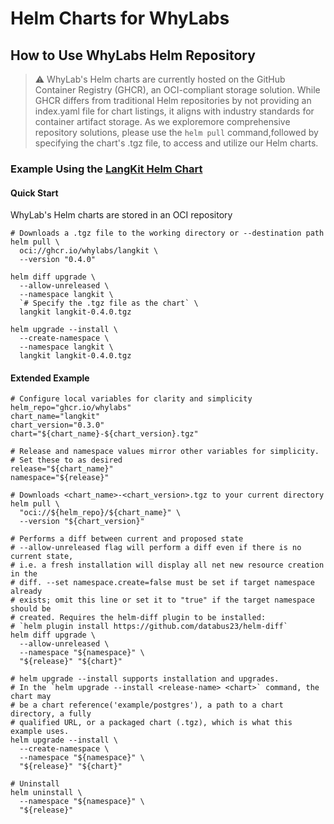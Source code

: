 # Helm Charts for WhyLabs

## How to Use WhyLabs Helm Repository

> :warning: WhyLab's Helm charts are currently hosted on the GitHub Container
> Registry (GHCR), an OCI-compliant storage solution. While GHCR differs from
> traditional Helm repositories by not providing an index.yaml file for chart
> listings, it aligns with industry standards for container artifact storage. As
> we exploremore comprehensive repository solutions, please use the `helm pull`
> command,followed by specifying the chart's .tgz file, to access and utilize
> our Helm charts.

### Example Using the [LangKit Helm Chart](./charts/langkit/)

#### Quick Start
WhyLab's Helm charts are stored in an OCI repository 
```shell
# Downloads a .tgz file to the working directory or --destination path
helm pull \
  oci://ghcr.io/whylabs/langkit \
  --version "0.4.0"

helm diff upgrade \
  --allow-unreleased \
  --namespace langkit \
  `# Specify the .tgz file as the chart` \
  langkit langkit-0.4.0.tgz

helm upgrade --install \
  --create-namespace \
  --namespace langkit \
  langkit langkit-0.4.0.tgz
```

#### Extended Example
```shell
# Configure local variables for clarity and simplicity
helm_repo="ghcr.io/whylabs"
chart_name="langkit"
chart_version="0.3.0"
chart="${chart_name}-${chart_version}.tgz"

# Release and namespace values mirror other variables for simplicity.
# Set these to as desired
release="${chart_name}"
namespace="${release}"

# Downloads <chart_name>-<chart_version>.tgz to your current directory
helm pull \
  "oci://${helm_repo}/${chart_name}" \
  --version "${chart_version}"

# Performs a diff between current and proposed state
# --allow-unreleased flag will perform a diff even if there is no current state,
# i.e. a fresh installation will display all net new resource creation in the
# diff. --set namespace.create=false must be set if target namespace already
# exists; omit this line or set it to "true" if the target namespace should be
# created. Requires the helm-diff plugin to be installed:
# `helm plugin install https://github.com/databus23/helm-diff`
helm diff upgrade \
  --allow-unreleased \
  --namespace "${namespace}" \
  "${release}" "${chart}"

# helm upgrade --install supports installation and upgrades.
# In the `helm upgrade --install <release-name> <chart>` command, the chart may
# be a chart reference('example/postgres'), a path to a chart directory, a fully
# qualified URL, or a packaged chart (.tgz), which is what this example uses.
helm upgrade --install \
  --create-namespace \
  --namespace "${namespace}" \
  "${release}" "${chart}"

# Uninstall
helm uninstall \
  --namespace "${namespace}" \
  "${release}"
```
